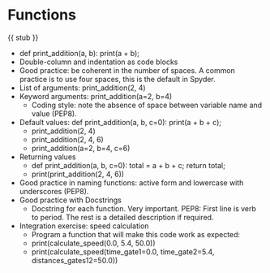 # Functions

{{ stub }}

- def print_addition(a, b): print(a + b);
- Double-column and indentation as code blocks
- Good practice: be coherent in the number of spaces. A common practice is to use four spaces, this is the default in Spyder.
- List of arguments: print_addition(2, 4)
- Keyword arguments: print_addition(a=2, b=4)
    - Coding style: note the absence of space between variable name and value (PEP8).
- Default values: def print_addition(a, b, c=0): print(a + b + c);
    - print_addition(2, 4)
    - print_addition(2, 4, 6)
    - print_addition(a=2, b=4, c=6)
- Returning values
    - def print_addition(a, b, c=0): total = a + b + c; return total;
    - print(print_addition(2, 4, 6))
- Good practice in naming functions: active form and lowercase with underscores (PEP8).
- Good practice with Docstrings
    - Docstring for each function. Very important. PEP8: First line is verb to period. The rest is a detailed description if required.
- Integration exercise: speed calculation
    - Program a function that will make this code work as expected:
    - print(calculate_speed(0.0, 5.4, 50.0))
    - print(calculate_speed(time_gate1=0.0, time_gate2=5.4, distances_gates12=50.0))
